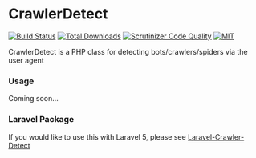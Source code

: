 CrawlerDetect
=======
[![Build Status](https://img.shields.io/travis/JayBizzle/Crawler-Detect.svg?style=flat-square)](https://travis-ci.org/JayBizzle/Crawler-Detect) [![Total Downloads](https://img.shields.io/packagist/dt/JayBizzle/Crawler-Detect.svg?style=flat-square)](https://packagist.org/packages/jaybizzle/crawler-detect)
[![Scrutinizer Code Quality](https://img.shields.io/scrutinizer/g/JayBizzle/Crawler-Detect.svg?style=flat-square)](https://scrutinizer-ci.com/g/JayBizzle/Crawler-Detect/?branch=master) [![MIT](https://img.shields.io/badge/license-MIT-ff69b4.svg?style=flat-square)](https://github.com/JayBizzle/Crawler-Detect)

CrawlerDetect is a PHP class for detecting bots/crawlers/spiders via the user agent

### Usage
Coming soon...

### Laravel Package
If you would like to use this with Laravel 5, please see [Laravel-Crawler-Detect](https://github.com/JayBizzle/Laravel-Crawler-Detect)
